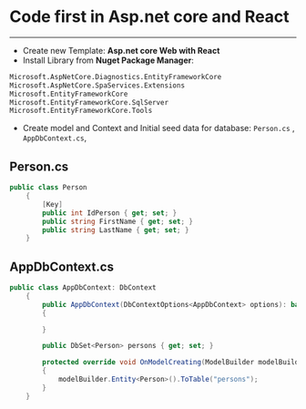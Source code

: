 # Code first in Asp.net core and React
---
* Create new Template: **Asp.net core Web with React**
* Install Library from **Nuget Package Manager**:
```sh
Microsoft.AspNetCore.Diagnostics.EntityFrameworkCore
Microsoft.AspNetCore.SpaServices.Extensions
Microsoft.EntityFrameworkCore
Microsoft.EntityFrameworkCore.SqlServer
Microsoft.EntityFrameworkCore.Tools
```
* Create model and Context and Initial seed data for database:
`Person.cs` , `AppDbContext.cs`, 

## Person.cs
```c#
public class Person
    {
        [Key]
        public int IdPerson { get; set; }
        public string FirstName { get; set; }
        public string LastName { get; set; }
    }
```

## AppDbContext.cs
```c#
public class AppDbContext: DbContext
    {
        public AppDbContext(DbContextOptions<AppDbContext> options): base(options)
        {

        }

        public DbSet<Person> persons { get; set; }

        protected override void OnModelCreating(ModelBuilder modelBuilder)
        {
            modelBuilder.Entity<Person>().ToTable("persons");
        }
    }
```



